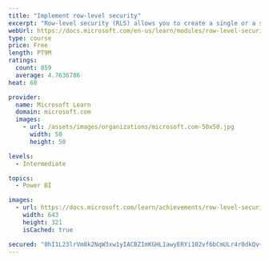 ```yaml
---
title: "Implement row-level security"
excerpt: "Row-level security (RLS) allows you to create a single or a set of reports that targets data for a specific user. In this module, you will learn how to implement RLS by using either a static or dynamic method and how Microsoft Power BI simplifies testing RLS in Power BI Desktop and Power BI service."
webUrl: https://docs.microsoft.com/en-us/learn/modules/row-level-security-power-bi/
type: course
price: Free
length: PT9M
ratings:
  count: 859
  average: 4.7636786
heat: 60

provider:
  name: Microsoft Learn
  domain: microsoft.com
  images:
    - url: /assets/images/organizations/microsoft.com-50x50.jpg
      width: 50
      height: 50

levels:
  - Intermediate

topics:
  - Power BI

images:
  - url: https://docs.microsoft.com/learn/achievements/row-level-security-power-bi-social.png
    width: 643
    height: 321
    isCached: true

secured: "0hI1L23lrVm8k2NqW3xw1yIACBZImKGHL1awyERYi102vf6bCmULr4r0dkQv+dTkCr+TOZd51YlhusJS0yFEFhNOcpHoXGxed1EDooRPmdpdCVCO0rsznGWgJr0dTL2th9hbfvW8JZPqCKKfSJ/GWsxXsGprSVE+Ex/LWNHKeV9jHjNYMElHAx5ujIT1T9uiAL5RDeIrmA37/QxAVEhviOaNxcrx6MsYgkWtJHqdCu8yGGzRgmeOJzgRjaArhqyDuS/5b5jxEeKKAhCUyIF9OCpDpSK4c4ypbaQOVc0XW3s46EIS/w97xbLoFtKS4IowG3KYet2FV8MnIFwcbC4CGlZXOIrCStnmNQqmmrEhFWY7UalejttVOwFW8w+X0oJ0VwzixOau6nT8gT2IRtmMRUAc1lKoLrHcWV/P/WxZM9c=;EyDhrlf4D7tzfonnfBm9HQ=="
---
```


